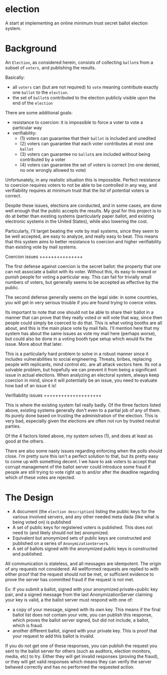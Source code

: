 election
========

A start at implementing an online minimum trust secret ballot election system.


Background
==========

An `Election`, as considered herein, consists of collecting `ballot`s from a subset of `voters`, and publishing the results.

Basically:
- all `voters` can (but are not required) to `vote` meaning contribute exactly one `ballot` to the `election`.
- the set of `ballot`s contributed to the election publicly visible upon the end of the `election`

There are some additional goals:
- resistance to coercion: it is impossible to force a voter to vote a particular way
- verifiability:
    - (1) voters can guarantee that their `ballot` is included and unedited
    - (2) voters can guarantee that each voter contributes at most one `ballot`
    - (3) voters can guarantee no `ballot`s are included without being contributed by a voter
    - (4) voters can guarantee the set of voters is correct (no one denied, no one wrongly allowed to vote)
    
Unfortunately, in any realistic situation this is impossible. Perfect resistance to coercion requires
voters to not be able to be controlled in any way,
and verifiability requires at minimum trust that the list of potential voters ia correct.

Despite these issues, elections are conducted, and in some cases, are done well enough that the public accepts the results.
My goal for this project is to do at better than existing systems
(particularly paper ballot, and existing electronic systems in the United States), while also lowering the cost.


Particularly, I'll target beating the vote by mail systems, since they seem to be well accepted,
are easy to analyze, and really easy to beat.
This means that this system aims to better resistance to coercion and higher verifiability
than existing vote by mail systems.


Coercion issues
+++++++++++++++

The first defense against coercion is the secret ballot: the property that one can not associate a ballot with its voter.
Without this, its easy to reward or punish people for voting a particular way. This can fail for trivially small numbers of voters,
but generally seems to be accepted as effective by the public.

The second defense generally seems on the legal side: in some countries, you will get in very serious trouble if you are found
trying to coerce votes.

Its important to note that one should not be able to share their ballot in a manner that can prove that they really voted or will vote that way,
since then people could simply be coerced to do that. This is what voting booths are all about, and this is the main place vote by mail fails.
I'll mention here that my system has about the same issues as vote my mail here (perhaps worse),
but could also be done in a voting booth type setup which would fix the issue. More about that later.

This is a particularly hard problem to solve in a robust manner since it includes vulnerabilities to social engineering.
Threats, bribes, replacing people with replicants, mind control etc. are all attack vectors here. Its not a solvable problem,
but hopefully we can prevent it from being a significant issue in actual elections. When analyzing an electoral system, always
keep coercion in mind, since it will potentially be an issue, you need to evaluate how bad of an issue it is!

Verifiability issues
++++++++++++++++++++

This is where the existing system fail really badly. Of the three factors listed above, existing systems generally
don't even to a partial job of any of them. Its purely done based on trusting the administration of the election.
This is very bad, especially given the elections are often not run by trusted neutral parties.

Of the 4 factors listed above, my system solves (1), and does at least as good at the others.

There are also some nasty issues regarding enforcing when the polls should close. I'm pretty sure this isn't a perfect solution to that,
but its pretty easy to come up with something decent. I we have to ask voters to accept that corrupt management of the ballot server could
introduce some fraud if people are still trying to vote right up to and/or after the deadline regarding which of these votes are rejected.

The Design
==========

- A document (the `election description`) listing the public keys for the various involved servers, and any other needed meta dada (like what is being voted on)
is published
- A set of public keys for registered voters is published. This does not need to (and likely should not be) anonymized.
- Equivalent but anonymized sets of public keys are constructed and published on a series of `AnonymizationServer`s.
- A set of ballots signed with the anonymized public keys is constructed and published.

All communication is stateless, and all messages are idempotent. The origin of any requests not considered.
All wellformed requests are replied to with either proof that the request should not be met, or sufficient evidence 
to prove the server has committed fraud if the request is not met. 

Ex: If you submit a ballot, signed with your anonymized private+public key pair, and a signed message from the last AnonymizationServer
claiming your key is valid, a the ballot server must respond with one of:
- a copy of your message, signed with its own key. This means if the final ballot list does not contain your vote,
you can publish this response, which proves the ballot server signed, but did not include, a ballot, which is fraud.
- another different ballot, signed with your private key. This is proof that your request to add this ballot is invalid.

If you do not get one of these responses, you can publish the request you sent to the ballot server for others (such as auditors, election monitors, media, etc)
to try. Either they will get invalid responses (proving the fraud),
or they will get valid responses which means they can verify the server behaved correctly and has no performed the requested action.

